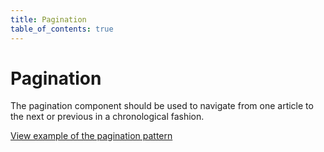 ```yaml
---
title: Pagination
table_of_contents: true
---
```


# Pagination

The pagination component should be used to navigate from one article to the next or previous in a chronological fashion.

<a href="https://vanilla-framework.github.io/vanilla-framework/examples/patterns/pagination/"
    class="js-example">
    View example of the pagination pattern
</a>
